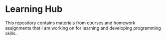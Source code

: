 # Learning Hub

This repository contains materials from courses and homework assignments that I am working on for learning and developing programming skills.
